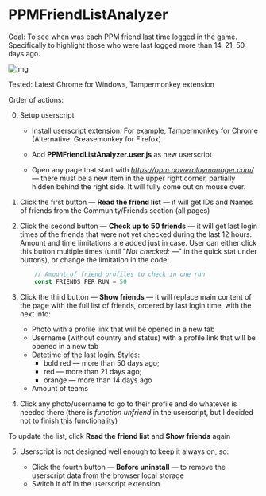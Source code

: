 # PPMFriendListAnalyzer

Goal: To see when was each PPM friend last time logged in the game. Specifically to highlight those who were last logged more than 14, 21, 50 days ago.

![img](https://drive.google.com/uc?id=1Sbq2BAhDxmsgzZ_lataXciuPbh0hKY4U)

Tested: Latest Chrome for Windows, Tampermonkey extension

Order of actions: 

0. Setup userscript

   - Install userscript extension. For example, [Tampermonkey for Chrome](https://chrome.google.com/webstore/detail/tampermonkey/dhdgffkkebhmkfjojejmpbldmpobfkfo) (Alternative: Greasemonkey for Firefox) 

   - Add **PPMFriendListAnalyzer.user.js** as new userscript
   - Open any page that start with *https://ppm.powerplaymanager.com/* — there must be a new item in the upper right corner, partially hidden behind the right side. It will fully come out on mouse over.

1. Click the first button — **Read the friend list** — it will get IDs and Names of friends from the Community/Friends section (all pages)

2. Click the second button — **Check up to 50 friends** — it will get last login times of the friends that were not yet checked during the last 12 hours. Amount and time limitations are added just in case. User can either click this button multiple times (until "*Not checked: —*" in the quick stat under buttons), or change the limitation in the code:

   ```js
       // Amount of friend profiles to check in one run
       const FRIENDS_PER_RUN = 50
   ```

3. Click the third button — **Show friends** — it will replace main content of the page with the full list of friends, ordered by last login time, with the next info:

   - Photo with a profile link that will be opened in a new tab
   - Username (without country and status) with a profile link that will be opened in a new tab 
   - Datetime of the last login. Styles: 
     - bold red — more than 50 days ago;
     - red — more than 21 days ago;
     - orange — more than 14 days ago
   - Amount of teams

4.  Click any photo/username to go to their profile and do whatever is needed there (there is *function unfriend* in the userscript, but I decided not to finish this functionality)

   To update the list, click **Read the friend list** and **Show friends** again

5. Userscript is not designed well enough to keep it always on, so:

   - Click the fourth button — **Before uninstall** — to remove the userscript data from the browser local storage
   - Switch it off in the userscript extension 



